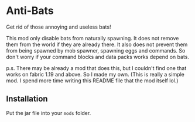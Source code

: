 # Anti-Bats

Get rid of those annoying and useless bats!

This mod only disable bats from naturally spawning. 
It does not remove them from the world if they are already there. 
It also does not prevent them from being spawned by mob spawner, 
spawning eggs and commands. So don't worry if your command blocks 
and data packs works depend on bats.

p.s. There may be already a mod that does this,
but I couldn't find one that works on fabric 1.19 
and above. So I made my own. 
(This is really a simple mod. 
I spend more time writing this README file that 
the mod itself lol.)

## Installation

Put the jar file into your `mods` folder.
